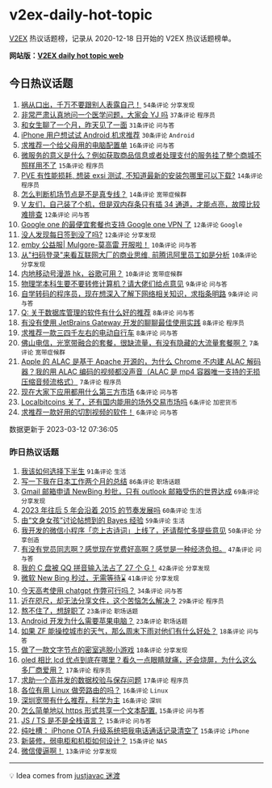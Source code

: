 # v2ex-daily-hot-topic

[V2EX](https://www.v2ex.com/) 热议话题榜，记录从 2020-12-18 日开始的 V2EX 热议话题榜单。

**网站版：[V2EX daily hot topic web](https://boojack.github.io/v2ex-daily-hot-topic-web/)**

## 今日热议话题

<!-- TODAY BEGIN -->

1. [祸从口出，千万不要跟别人表露自己！](https://www.v2ex.com/t/923313) `54条评论` `分享发现`
1. [非常严肃认真地问一个医学问题，大家会 YJ 吗](https://www.v2ex.com/t/923351) `37条评论` `程序员`
1. [和女生聊了一个月，昨天见了一面](https://www.v2ex.com/t/923339) `31条评论` `问与答`
1. [iPhone 用户想试试 Android 机求推荐](https://www.v2ex.com/t/923324) `30条评论` `Android`
1. [求推荐一个给父母用的电脑配置单](https://www.v2ex.com/t/923296) `16条评论` `问与答`
1. [微服务的意义是什么？例如获取商品信息或者处理支付的服务挂了整个商城不照样用不了](https://www.v2ex.com/t/923367) `15条评论` `程序员`
1. [PVE 有性能损耗, 想装 exsi 测试, 不知道最新的安装包哪里可以下载?](https://www.v2ex.com/t/923352) `14条评论` `程序员`
1. [怎么判断机场节点是不是真专线？](https://www.v2ex.com/t/923290) `14条评论` `宽带症候群`
1. [V 友们，自己装了个机，但是双内存条只有插 34 通道，才能点亮，故障比较难排查](https://www.v2ex.com/t/923341) `12条评论` `问与答`
1. [Google one 的最便宜套餐也支持 Google one VPN 了](https://www.v2ex.com/t/923301) `12条评论` `Google`
1. [没人发现每日签到没了吗?](https://www.v2ex.com/t/923293) `12条评论` `分享发现`
1. [emby 公益服| Mulgore-莫高雷 开服啦！](https://www.v2ex.com/t/923354) `10条评论` `问与答`
1. [从"扫码登录"来看互联网大厂的商业思维, 前腾讯阿里员工如是分析](https://www.v2ex.com/t/923334) `10条评论` `分享发现`
1. [内地移动号漫游 hk，谷歌可用？](https://www.v2ex.com/t/923297) `10条评论` `宽带症候群`
1. [物理学本科生要不要转修计算机？请大佬们给点意见](https://www.v2ex.com/t/923343) `9条评论` `问与答`
1. [自学转码的程序员，现在想深入了解下网络相关知识，求指条明路](https://www.v2ex.com/t/923322) `9条评论` `问与答`
1. [Q: 关于数据库管理的软件有什么好的推荐](https://www.v2ex.com/t/923328) `8条评论` `问与答`
1. [有没有使用 JetBrains Gateway 开发的聊聊最佳使用实践](https://www.v2ex.com/t/923315) `8条评论` `程序员`
1. [求推荐一款三四千左右的电动自行车](https://www.v2ex.com/t/923298) `8条评论` `问与答`
1. [佛山电信，光宽带融合的套餐，很缺流量，有没有隐藏的大流量套餐啊？](https://www.v2ex.com/t/923326) `7条评论` `宽带症候群`
1. [Apple 的 ALAC 是基于 Apache 开源的，为什么 Chrome 不内建 ALAC 解码器？我的用 ALAC 编码的视频都没声音（ALAC 是 mp4 容器唯一支持的无损压缩音频流格式）](https://www.v2ex.com/t/923323) `7条评论` `程序员`
1. [现在大家下应用都用什么第三方市场](https://www.v2ex.com/t/923344) `6条评论` `问与答`
1. [Localbitcoins 关了，还有国内能用的场外交易市场吗](https://www.v2ex.com/t/923338) `6条评论` `加密货币`
1. [求推荐一款好用的切割视频的软件！](https://www.v2ex.com/t/923327) `6条评论` `问与答`

数据更新于 2023-03-12 07:36:05

<!-- TODAY END -->

### 昨日热议话题

<!-- YESTERDAY BEGIN -->

1. [我该如何选择下半生](https://www.v2ex.com/t/923167) `91条评论` `生活`
1. [写一下我在日本工作两个月的总结](https://www.v2ex.com/t/923183) `86条评论` `职场话题`
1. [Gmail 邮箱申请 NewBing 秒批，只有 outlook 邮箱受伤的世界达成](https://www.v2ex.com/t/923079) `69条评论` `分享发现`
1. [2023 年往后 5 年会沿着 2015 的节奏发展吗](https://www.v2ex.com/t/923103) `60条评论` `生活`
1. [由“文身女孩”讨论帖想到的 Bayes 经验](https://www.v2ex.com/t/923074) `59条评论` `生活`
1. [我开发的微信小程序「恋上古诗词」上线了，还请帮忙多提些意见](https://www.v2ex.com/t/923086) `50条评论` `分享创造`
1. [有没有党员同志啊？感觉现在党费好高啊？感觉是一种经济负担。](https://www.v2ex.com/t/923152) `47条评论` `问与答`
1. [我的 C 盘被 QQ 拼音输入法占了 27 个 G！](https://www.v2ex.com/t/923072) `42条评论` `分享发现`
1. [微软 New Bing 秒过，无需等待⌛️](https://www.v2ex.com/t/923135) `41条评论` `分享发现`
1. [今天高考使用 chatgpt 作弊可行吗？](https://www.v2ex.com/t/923090) `34条评论` `问与答`
1. [近在咫尺，却无法分享文件，这个苦恼怎么解决？](https://www.v2ex.com/t/923225) `29条评论` `程序员`
1. [熬不住了，想辞职了](https://www.v2ex.com/t/923238) `23条评论` `职场话题`
1. [Android 开发为什么需要苹果电脑？](https://www.v2ex.com/t/923096) `23条评论` `职场话题`
1. [如果 ZF 能操控城市的天气，那么周末下雨对他们有什么好处？](https://www.v2ex.com/t/923153) `18条评论` `问与答`
1. [做了一款文字节点的密室逃脱小游戏](https://www.v2ex.com/t/923146) `18条评论` `分享发现`
1. [oled 相比 lcd 优点到底在哪里？看久一点眼睛就痛，还会烧屏，为什么这么多厂商爱用？](https://www.v2ex.com/t/923235) `17条评论` `程序员`
1. [求助一个高并发的数据校验与保存问题](https://www.v2ex.com/t/923207) `17条评论` `程序员`
1. [各位有用 Linux 做旁路由的吗？](https://www.v2ex.com/t/923240) `16条评论` `Linux`
1. [深圳宽带有什么推荐，科学为主](https://www.v2ex.com/t/923124) `16条评论` `深圳`
1. [怎么简单地以 https 形式共享一个文本配置.](https://www.v2ex.com/t/923251) `15条评论` `问与答`
1. [JS / TS 是不是全栈语言？](https://www.v2ex.com/t/923205) `15条评论` `问与答`
1. [纯吐槽： iPhone OTA 升级系统把我电话通话记录清空了](https://www.v2ex.com/t/923099) `15条评论` `iPhone`
1. [新装修，弱电柜和机柜如何设计？](https://www.v2ex.com/t/923069) `15条评论` `NAS`
1. [微信傻逼啊！](https://www.v2ex.com/t/923160) `13条评论` `分享发现`

<!-- YESTERDAY END -->

---

💡 Idea comes from [justjavac 迷渡](https://github.com/justjavac/)
